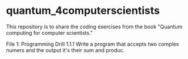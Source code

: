 # quantum_4computerscientists
This repository is to share the coding exercises from the book "Quantum computing for computer scientists."

File 1: 
  Programming Drill 1.1.1 
    Write a program that accepts two complex numers and the output it's their sum and produc.
